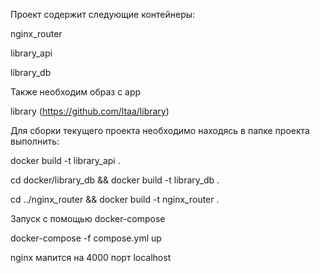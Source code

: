Проект содержит следующие контейнеры:

nginx_router

library_api

library_db

Также необходим образ с app

library (https://github.com/ltaa/library)


Для сборки текущего проекта необходимо находясь в папке проекта выполнить:

docker build -t library_api .

cd docker/library_db && docker build -t library_db .

cd ../nginx_router && docker build -t nginx_router .


Запуск с помощью docker-compose

docker-compose -f compose.yml up

nginx мапится на 4000 порт localhost
